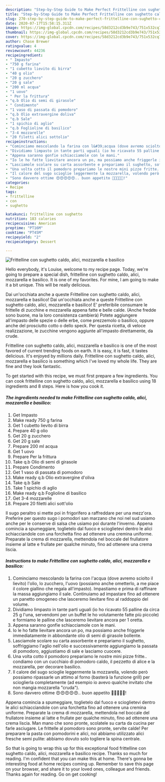 ```yaml
---
description: "Step-by-Step Guide to Make Perfect Frittelline con sughetto caldo, alici, mozzarella e basilico"
title: "Step-by-Step Guide to Make Perfect Frittelline con sughetto caldo, alici, mozzarella e basilico"
slug: 270-step-by-step-guide-to-make-perfect-frittelline-con-sughetto-caldo-alici-mozzarella-e-basilico
date: 2020-07-17T15:58:15.311Z
image: https://img-global.cpcdn.com/recipes/58d3212cd3b9e743/751x532cq70/frittelline-con-sughetto-caldo-alici-mozzarella-e-basilico-recipe-main-photo.jpg
thumbnail: https://img-global.cpcdn.com/recipes/58d3212cd3b9e743/751x532cq70/frittelline-con-sughetto-caldo-alici-mozzarella-e-basilico-recipe-main-photo.jpg
cover: https://img-global.cpcdn.com/recipes/58d3212cd3b9e743/751x532cq70/frittelline-con-sughetto-caldo-alici-mozzarella-e-basilico-recipe-main-photo.jpg
author: Chase Brewer
ratingvalue: 4
reviewcount: 44236
recipeingredient:
- " Impasto"
- "750 g farina"
- "1 cubetto lievito di birra"
- "40 g olio"
- "20 g zucchero"
- "20 g sale"
- "200 ml acqua"
- "1 uovo"
- " Per la frittura"
- "q.b Olio di semi di girasole"
- " Condimento"
- "1 vaso di passata di pomodoro"
- "q.b Olio extravergine doliva"
- "q.b Sale"
- "1 spichio di aglio"
- "q.b Foglioline di basilico"
- "3-4 mozzarelle"
- "20 filetti alici sottolio"
recipeinstructions:
- "Cominciamo mescolando la farina con l&#39;acqua (dove avremo sciolto il lievito) l&#39;olio, lo zucchero, l&#39;uovo (possiamo anche ometterlo, a me piace il colore giallino che regala all&#39;impasto). Impastiamo e prima di raffinare la massa aggiungiamo il sale. Continuiamo ad impastare fino ad ottenere un panetto omogeneo che lasceremo lievitare fino al raddoppio del volume."
- "Dividiamo limpasto in tante parti uguali (io ho ricavato 55 palline da circa 25 g l&#39;una, servendomi per un buffet le ho volutamente fatte più piccole) e formiamo le palline che lasceremo lievitare ancora per 1 oretta."
- "Appena saranno gonfie schiacciamole con le mani."
- "Io le ho fatte lievitare ancora un po, ma possiamo anche friggerle immediatamente in abbondante olio di semi di girasole bollente."
- "Lasciamole scolare su carta assorbente e prepariamo il sughetto, soffriggiamo l&#39;aglio nell&#39;olio e successivamente aggiungiamo la passata di pomodoro, aggiustiamo di sale e lasciamo cuocere."
- "Una volta cotto il pomodoro prepariamo le nostre mini pizze fritte.. condiamo con un cucchiaio di pomodoro caldo, il pezzetto di alice e la mozzarella, per decorare basilico."
- "Il calore del sugo scioglie leggermente la mozzarella, volendo però possiamo ripassarle un attimo al forno (basterà la funzione grill) per scioglierla completamente (ad esempio io avevo qualche invitato che non mangia mozzarella &#34;cruda&#34;)."
- "Sono davvero ottime 😍😍😍😍😍.. buon appetito 🌻🌻🌻🌻🌻!"
categories:
- Recipe
tags:
- frittelline
- con
- sughetto

katakunci: frittelline con sughetto 
nutrition: 183 calories
recipecuisine: American
preptime: "PT16M"
cooktime: "PT45M"
recipeyield: "2"
recipecategory: Dessert

---
```



![Frittelline con sughetto caldo, alici, mozzarella e basilico](https://img-global.cpcdn.com/recipes/58d3212cd3b9e743/751x532cq70/frittelline-con-sughetto-caldo-alici-mozzarella-e-basilico-recipe-main-photo.jpg)

Hello everybody, it's Louise, welcome to my recipe page. Today, we're going to prepare a special dish, frittelline con sughetto caldo, alici, mozzarella e basilico. It is one of my favorites. For mine, I am going to make it a bit unique. This will be really delicious.

Dai un&#39;occhiata anche a queste Frittelline con sughetto caldo, alici, mozzarella e basilico! Dai un&#39;occhiata anche a queste Frittelline con sughetto caldo, alici, mozzarella e basilico! E&#39; preferibile consumare le frittelle di zucchine e mozzarella appena fatte e belle calde. (Anche fredde sono buone, ma la loro consistenza cambierà) Potete aggiungere all&#39;impasto delle spezie o delle erbe, come prezzemolo o basilico, oppure anche del prosciutto cotto o dello speck. Per questa ricetta, di veloce realizzazione, le zucchine vengono aggiunte all&#39;impasto direttamente, da crude.

Frittelline con sughetto caldo, alici, mozzarella e basilico is one of the most favored of current trending foods on earth. It is easy, it is fast, it tastes delicious. It's enjoyed by millions daily. Frittelline con sughetto caldo, alici, mozzarella e basilico is something which I've loved my whole life. They are fine and they look fantastic.


To get started with this recipe, we must first prepare a few ingredients. You can cook frittelline con sughetto caldo, alici, mozzarella e basilico using 18 ingredients and 8 steps. Here is how you cook it.

<!--inarticleads1-->

##### The ingredients needed to make Frittelline con sughetto caldo, alici, mozzarella e basilico:

1. Get  Impasto
1. Make ready 750 g farina
1. Get 1 cubetto lievito di birra
1. Prepare 40 g olio
1. Get 20 g zucchero
1. Get 20 g sale
1. Prepare 200 ml acqua
1. Get 1 uovo
1. Prepare  Per la frittura
1. Take q.b Olio di semi di girasole
1. Prepare  Condimento
1. Get 1 vaso di passata di pomodoro
1. Make ready q.b Olio extravergine d&#39;oliva
1. Take q.b Sale
1. Take 1 spichio di aglio
1. Make ready q.b Foglioline di basilico
1. Get 3-4 mozzarelle
1. Prepare 20 filetti alici sott&#39;olio


Il sugo peraltro si mette poi in frigorifero a raffreddare per una mezz&#39;ora. Preferire per questo sugo i pomodori san marzano che noi nel sud usiamo anche per le conserve di salsa che usiamo poi durante l&#39;inverno. Appena comincia a spumeggiare, toglietelo dal fuoco e scioglietevi dentro le alici schiacciandole con una forchetta fino ad ottenere una cremina uniforme. Preparate la crema di mozzarella, mettendola nel boccale del frullatore insieme al latte e frullate per qualche minuto, fino ad ottenere una crema liscia. 

<!--inarticleads2-->

##### Instructions to make Frittelline con sughetto caldo, alici, mozzarella e basilico:

1. Cominciamo mescolando la farina con l&#39;acqua (dove avremo sciolto il lievito) l&#39;olio, lo zucchero, l&#39;uovo (possiamo anche ometterlo, a me piace il colore giallino che regala all&#39;impasto). Impastiamo e prima di raffinare la massa aggiungiamo il sale. Continuiamo ad impastare fino ad ottenere un panetto omogeneo che lasceremo lievitare fino al raddoppio del volume.
1. Dividiamo limpasto in tante parti uguali (io ho ricavato 55 palline da circa 25 g l&#39;una, servendomi per un buffet le ho volutamente fatte più piccole) e formiamo le palline che lasceremo lievitare ancora per 1 oretta.
1. Appena saranno gonfie schiacciamole con le mani.
1. Io le ho fatte lievitare ancora un po, ma possiamo anche friggerle immediatamente in abbondante olio di semi di girasole bollente.
1. Lasciamole scolare su carta assorbente e prepariamo il sughetto, soffriggiamo l&#39;aglio nell&#39;olio e successivamente aggiungiamo la passata di pomodoro, aggiustiamo di sale e lasciamo cuocere.
1. Una volta cotto il pomodoro prepariamo le nostre mini pizze fritte.. condiamo con un cucchiaio di pomodoro caldo, il pezzetto di alice e la mozzarella, per decorare basilico.
1. Il calore del sugo scioglie leggermente la mozzarella, volendo però possiamo ripassarle un attimo al forno (basterà la funzione grill) per scioglierla completamente (ad esempio io avevo qualche invitato che non mangia mozzarella &#34;cruda&#34;).
1. Sono davvero ottime 😍😍😍😍😍.. buon appetito 🌻🌻🌻🌻🌻!


Appena comincia a spumeggiare, toglietelo dal fuoco e scioglietevi dentro le alici schiacciandole con una forchetta fino ad ottenere una cremina uniforme. Preparate la crema di mozzarella, mettendola nel boccale del frullatore insieme al latte e frullate per qualche minuto, fino ad ottenere una crema liscia. Man mano che sono pronte, scolatele su carta da cucina per farle asciugare. Le frittelle al pomodoro sono pronte, servite calde! Per preparare la pasta con pomodorini e alici, noi abbiamo utilizzato alici fresche semi pulite: abbiamo dovuto solo togliere la spina centrale. 

So that is going to wrap this up for this exceptional food frittelline con sughetto caldo, alici, mozzarella e basilico recipe. Thanks so much for reading. I'm confident that you can make this at home. There's gonna be interesting food at home recipes coming up. Remember to save this page on your browser, and share it to your loved ones, colleague and friends. Thanks again for reading. Go on get cooking!
